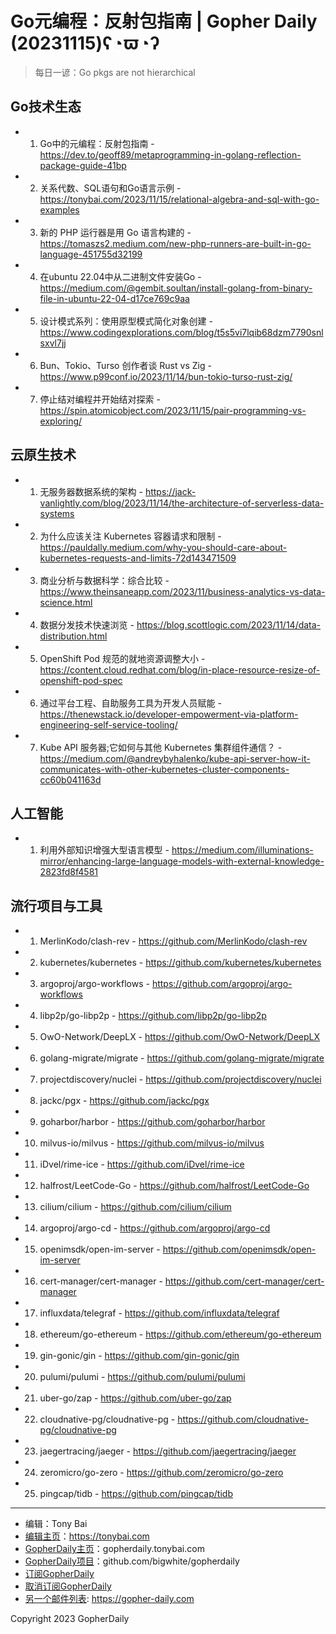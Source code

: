 # Go元编程：反射包指南 | Gopher Daily (20231115)ʕ◔ϖ◔ʔ

>每日一谚：Go pkgs are not hierarchical

## Go技术生态


- 1. Go中的元编程：反射包指南 - https://dev.to/geoff89/metaprogramming-in-golang-reflection-package-guide-41bp

- 2. 关系代数、SQL语句和Go语言示例 - https://tonybai.com/2023/11/15/relational-algebra-and-sql-with-go-examples

- 3. 新的 PHP 运行器是用 Go 语言构建的 - https://tomaszs2.medium.com/new-php-runners-are-built-in-go-language-451755d32199

- 4. 在ubuntu  22.04中从二进制文件安装Go - https://medium.com/@gembit.soultan/install-golang-from-binary-file-in-ubuntu-22-04-d17ce769c9aa

- 5. 设计模式系列：使用原型模式简化对象创建 - https://www.codingexplorations.com/blog/t5s5vi7lqib68dzm7790snlsxvl7jj

- 6. Bun、Tokio、Turso 创作者谈 Rust vs Zig - https://www.p99conf.io/2023/11/14/bun-tokio-turso-rust-zig/

- 7. 停止结对编程并开始结对探索 - https://spin.atomicobject.com/2023/11/15/pair-programming-vs-exploring/


## 云原生技术


- 1. 无服务器数据系统的架构 - https://jack-vanlightly.com/blog/2023/11/14/the-architecture-of-serverless-data-systems

- 2. 为什么应该关注 Kubernetes 容器请求和限制 - https://pauldally.medium.com/why-you-should-care-about-kubernetes-requests-and-limits-72d143471509

- 3. 商业分析与数据科学：综合比较 - https://www.theinsaneapp.com/2023/11/business-analytics-vs-data-science.html

- 4. 数据分发技术快速浏览 - https://blog.scottlogic.com/2023/11/14/data-distribution.html

- 5. OpenShift Pod 规范的就地资源调整大小 - https://content.cloud.redhat.com/blog/in-place-resource-resize-of-openshift-pod-spec

- 6. 通过平台工程、自助服务工具为开发人员赋能 - https://thenewstack.io/developer-empowerment-via-platform-engineering-self-service-tooling/

- 7. Kube API 服务器;它如何与其他 Kubernetes 集群组件通信？ - https://medium.com/@andreybyhalenko/kube-api-server-how-it-communicates-with-other-kubernetes-cluster-components-cc60b041163d


## 人工智能


- 1. 利用外部知识增强大型语言模型 - https://medium.com/illuminations-mirror/enhancing-large-language-models-with-external-knowledge-2823fd8f4581


## 流行项目与工具


- 1. MerlinKodo/clash-rev - https://github.com/MerlinKodo/clash-rev

- 2. kubernetes/kubernetes - https://github.com/kubernetes/kubernetes

- 3. argoproj/argo-workflows - https://github.com/argoproj/argo-workflows

- 4. libp2p/go-libp2p - https://github.com/libp2p/go-libp2p

- 5. OwO-Network/DeepLX - https://github.com/OwO-Network/DeepLX

- 6. golang-migrate/migrate - https://github.com/golang-migrate/migrate

- 7. projectdiscovery/nuclei - https://github.com/projectdiscovery/nuclei

- 8. jackc/pgx - https://github.com/jackc/pgx

- 9. goharbor/harbor - https://github.com/goharbor/harbor

- 10. milvus-io/milvus - https://github.com/milvus-io/milvus

- 11. iDvel/rime-ice - https://github.com/iDvel/rime-ice

- 12. halfrost/LeetCode-Go - https://github.com/halfrost/LeetCode-Go

- 13. cilium/cilium - https://github.com/cilium/cilium

- 14. argoproj/argo-cd - https://github.com/argoproj/argo-cd

- 15. openimsdk/open-im-server - https://github.com/openimsdk/open-im-server

- 16. cert-manager/cert-manager - https://github.com/cert-manager/cert-manager

- 17. influxdata/telegraf - https://github.com/influxdata/telegraf

- 18. ethereum/go-ethereum - https://github.com/ethereum/go-ethereum

- 19. gin-gonic/gin - https://github.com/gin-gonic/gin

- 20. pulumi/pulumi - https://github.com/pulumi/pulumi

- 21. uber-go/zap - https://github.com/uber-go/zap

- 22. cloudnative-pg/cloudnative-pg - https://github.com/cloudnative-pg/cloudnative-pg

- 23. jaegertracing/jaeger - https://github.com/jaegertracing/jaeger

- 24. zeromicro/go-zero - https://github.com/zeromicro/go-zero

- 25. pingcap/tidb - https://github.com/pingcap/tidb


----

- 编辑：Tony Bai
- [编辑主页](https://tonybai.com)：https://tonybai.com
- [GopherDaily主页](https://gopherdaily.tonybai.com)：gopherdaily.tonybai.com
- [GopherDaily项目](https://github.com/bigwhite/gopherdaily)：github.com/bigwhite/gopherdaily
- [订阅GopherDaily](https://gopherdaily.tonybai.com/subscribe)
- [取消订阅GopherDaily](https://gopherdaily.tonybai.com/unsubscribe)
- [另一个邮件列表](https://gopher-daily.com): https://gopher-daily.com

Copyright 2023 GopherDaily
